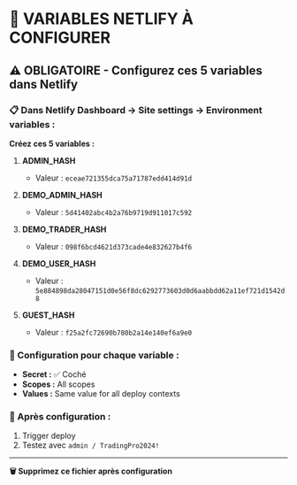 # 🔐 VARIABLES NETLIFY À CONFIGURER

## ⚠️ OBLIGATOIRE - Configurez ces 5 variables dans Netlify

### 📋 Dans Netlify Dashboard → Site settings → Environment variables :

**Créez ces 5 variables :**

1. **ADMIN_HASH**
   - Valeur : `eceae721355dca75a71787edd414d91d`

2. **DEMO_ADMIN_HASH**
   - Valeur : `5d41402abc4b2a76b9719d911017c592`

3. **DEMO_TRADER_HASH**
   - Valeur : `098f6bcd4621d373cade4e832627b4f6`

4. **DEMO_USER_HASH**
   - Valeur : `5e884898da28047151d0e56f8dc6292773603d0d6aabbdd62a11ef721d1542d8`

5. **GUEST_HASH**
   - Valeur : `f25a2fc72690b780b2a14e140ef6a9e0`

### 🔧 Configuration pour chaque variable :
- **Secret :** ✅ Coché
- **Scopes :** All scopes
- **Values :** Same value for all deploy contexts

### 🚀 Après configuration :
1. Trigger deploy
2. Testez avec `admin / TradingPro2024!`

---
**🗑️ Supprimez ce fichier après configuration**